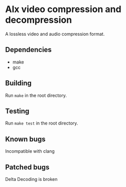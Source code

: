 # Alx video compression and decompression

A lossless video and audio compression format.

## Dependencies

* make
* gcc

## Building

Run `make` in the root directory.

## Testing

Run `make test` in the root directory.

## Known bugs

Incompatible with clang

## Patched bugs

Delta Decoding is broken